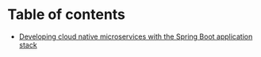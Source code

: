# Table of contents

* [Developing cloud native microservices with the Spring Boot application stack](README.md)
